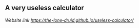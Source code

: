 ## A very useless calculator

###### Website link https://the-lone-druid.github.io/useless-calculator/
